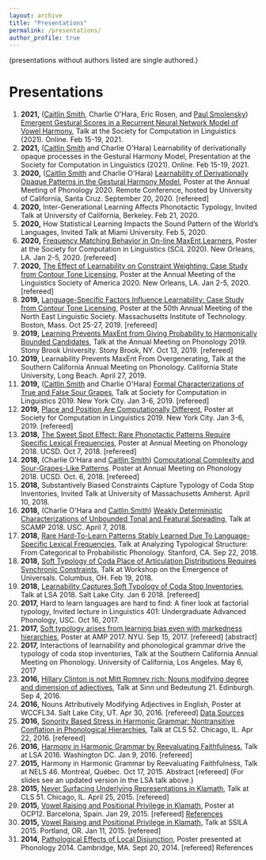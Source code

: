 ```yaml
---
layout: archive
title: "Presentations"
permalink: /presentations/
author_profile: true
---
```

(presentations without authors listed are single authored.)

# Presentations
1. **2021,** ([Caitlin Smith](https://caitlinsmith14.github.io), Charlie O'Hara, Eric Rosen, and [Paul Smolensky](https://www.microsoft.com/en-us/research/people/psmo/)) [Emergent Gestural Scores in a Recurrent Neural Network Model of Vowel Harmony](charlieohara.github.io/files/SCIL2021_slides.pdf), Talk at the Society for Computation in Linguistics (2021). Online. Feb 15-19, 2021.
2. **2021,** ([Caitlin Smith](https://caitlinsmith14.github.io) and Charlie O'Hara) Learnability of derivationally opaque processes in the Gestural Harmony Model, Presentation at the Society for Computation in Linguistics (2021). Online. Feb 15-19, 2021.
3. **2020,** ([Caitlin Smith](https://caitlinsmith14.github.io) and Charlie O'Hara) [Learnability of Derivationally Opaque Patterns in the Gestural Harmony Model](charlieohara.github.io/files/SmithOHara-AMP2020-poster.pdf), Poster at the Annual Meeting of Phonology 2020. Remote Conference, hosted by University of California, Santa Cruz. September 20, 2020. [refereed]
1. **2020,** Inter-Generational Learning Affects Phonotactic Typology, Invited Talk at University of California, Berkeley. Feb 21, 2020.
1. **2020,** How Statistical Learning Impacts the Sound Pattern of the World’s Languages, Invited Talk at Miami University. Feb 5, 2020.
4. **2020,** [Frequency Matching Behavior in On-line MaxEnt Learners](charlieohara.github.io/files/scilposter20hand.pdf), Poster at the Society for Computation in Linguistics (SCiL 2020). New Orleans, LA. Jan 2-5, 2020. [refereed]
5. **2020,** [The Effect of Learnability on Constraint Weighting: Case Study from Contour Tone Licensing](charlieohara.github.io/files/lsaposter20hand.pdf), Poster at the Annual Meeting of the Linguistics Society of America 2020. New Orleans, LA. Jan 2-5, 2020. [refereed]
6. **2019,** [Language-Specific Factors Influence Learnability: Case Study from Contour Tone Licensing](charlieohara.github.io/files/oharaNELS19.pdf), Poster at the 50th Annual Meeting of the North East Linguistic Society. Massachusetts Institute of Technology. Boston, Mass. Oct 25-27, 2019. [refereed]
7. **2019,** [Learning Prevents MaxEnt from Giving Probability to Harmonically Bounded Candidates](charlieohara.github.io/files/oharaamp2019.pdf), Talk at the Annual Meeting on Phonology 2019. Stony Brook University. Stony Brook, NY. Oct 13, 2019. [refereed]
1. **2019,** Learnability Prevents MaxEnt From Overgenerating, Talk at the Southern California Annual Meeting on Phonology. California State University, Long Beach. April 27, 2019.
8. **2019,** ([Caitlin Smith](https://caitlinsmith14.github.io) and Charlie O'Hara) [Formal Characterizations of True and False Sour Grapes](charlieohara.github.io/files/smithohara_scil2019_slides.pdf), Talk at Society for Computation in Linguistics 2019. New York City. Jan 3-6, 2019. [refereed]
9. **2019,** [Place and Position Are Computationally Different](charlieohara.github.io/files/SCILposter19print.pdf), Poster at Society for Computation in Linguistics 2019. New York City. Jan 3-6, 2019. [refereed]
10. **2018,** [The Sweet Spot Effect: Rare Phonotactic Patterns Require Specific Lexical Frequencies](charlieohara.github.io/files/oharaamp18handout.pdf
), Poster at Annual Meeting on Phonology 2018. UCSD. Oct 7, 2018. [refereed]
11. **2018,** (Charlie O'Hara and [Caitlin Smith](https://caitlinsmith14.github.io)) [Computational Complexity and Sour-Grapes-Like Patterns](charlieohara.github.io/files/AMP2018poster-handout.pdf). Poster at Annual Meeting on Phonology 2018. UCSD. Oct. 6, 2018. [refereed]
11. **2018,** Substantively Biased Constraints Capture Typology of Coda Stop Inventories, Invited Talk at University of Massachusetts Amherst. April 10, 2018.
12. **2018,** (Charlie O'Hara and [Caitlin Smith](https://caitlinsmith14.github.io)) [Weakly Deterministic Characterizations of Unbounded Tonal and Featural Spreading](charlieohara.github.io/files/SCAMP2018-OHaraSmith.pdf), Talk at SCAMP 2018. USC. April 7, 2018.
13. **2018,** [Rare Hard-To-Learn Patterns Stably Learned Due To Language-Specific Lexical Frequencies](charlieohara.github.io/files/stanfordtalk.pdf), Talk at Analyzing Typological Structure: From Categorical to Probabilistic Phonology. Stanford, CA. Sep 22, 2018.
14. **2018,** [Soft Typology of Coda Place of Articulation Distributions Requires Synchronic Constraints](charlieohara.github.io/files/channelbiasOSU.pdf), Talk at Workshop on the Emergence of Universals. Columbus, OH. Feb 19, 2018.
1. **2018,** [Learnability Captures Soft Typology of Coda Stop Inventories](charlieohara.github.io/files/lsa2018rev.pdf), Talk at LSA 2018. Salt Lake City. Jan 6 2018. [refereed]
1. **2017,** Hard to learn languages are hard to find: A finer look at factorial typology, Invited lecture in Linguistics 401: Undergraduate Advanced Phonology, USC. Oct 16, 2017.
1. **2017,** [Soft typology arises from learning bias even with markedness hierarchies](charlieohara.github.io/files/amp2017), Poster at AMP 2017. NYU. Sep 15, 2017. [refereed] [abstract]
1. **2017,** Interactions of learnability and phonological grammar drive the typology of coda stop inventories, Talk at the Southern California Annual Meeting on Phonology. University of California, Los Angeles. May 6, 2017
1. **2016,** [Hillary Clinton is not Mitt Romney rich: Nouns modifying degree and dimension of adjectives](charlieohara.github.io/files/subhandout.pdf), Talk at Sinn und Bedeutung 21. Edinburgh. Sep 4, 2016.
1. **2016,** Nouns Attributively Modifying Adjectives in English, Poster at WCCFL34. Salt Lake City, UT. Apr 30, 2016. [refereed] [Data Sources](charlieohara.github.io/files/posterbib.pdf)
1. **2016,** [Sonority Based Stress in Harmonic Grammar: Nontransitive Conflation in Phonological Hierarchies](charlieohara.github.io/files/cls2016talk.pdf), Talk at CLS 52. Chicago, IL. Apr 22, 2016. [refereed]
1. **2016,** [Harmony in Harmonic Grammar by Reevaluating Faithfulness](charlieohara.github.io/files/lsa2016talk.pdf), Talk at LSA 2016. Washington DC. Jan 9, 2016. [refereed]
1. **2015,** Harmony in Harmonic Grammar by Reevaluating Faithfulness, Talk at NELS 46. Montréal, Québec. Oct 17, 2015. Abstract [refereed] (For slides see an updated version in the LSA talk above.)
1. **2015,** [Never Surfacing Underlying Representations in Klamath](charlieohara.github.io/files/CLStalk.pdf), Talk at CLS 51. Chicago, IL. April 25, 2015. [refereed] 
1. **2015,** [Vowel Raising and Positional Privilege in Klamath](charlieohara.github.io/files/ocppost.pdf), Poster at OCP12. Barcelona, Spain. Jan 29, 2015. [refereed]  [References](charlieohara.github.io/files/constraintsused.pdf)
1. **2015,** [Vowel Raising and Positional Privilege in Klamath](charlieohara.github.io/files/SSILAtalkedit.pdf), Talk at SSILA 2015. Portland, OR. Jan 11, 2015. [refereed] 
1. **2014,** [Pathological Effects of Local Disjunction](charlieohara.github.io/files/disjunctpost1.pdf), Poster presented at Phonology 2014. Cambridge, MA. Sept 20, 2014. [refereed]  References
